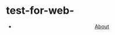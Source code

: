 # test-for-web-
<!doctype html>
<html>
<head>
    <meta charset="UTF-8">
    <title>FAB PROJECT</title>
    <link href="main.css" rel="stylesheet">
</head>
<body>
    <header>
    <nav>
        <ul>
        <li><a href="#">About</a></li>
        </ul>
    <link href="main.css" rel="stylesheet">
    </nav>
    </header>
    
</body>









</html>
